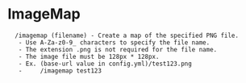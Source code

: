 # ImageMap
      /imagemap (filename) - Create a map of the specified PNG file.
       - Use A-Za-z0-9_ characters to specify the file name.
       - The extension .png is not required for the file name.
       - The image file must be 128px * 128px.
       - Ex. (base-url value in config.yml)/test123.png
       -     /imagemap test123
      
